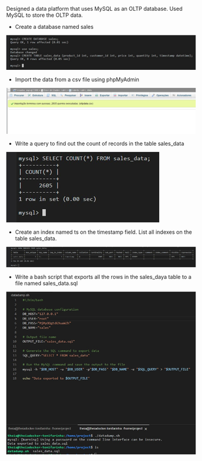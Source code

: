 Designed a data platform that uses MySQL as an OLTP database. Used MySQL to store the OLTP data.
  
- Create a database named sales
  
   
![](https://github.com/antfneves/PortfolioProjects/blob/main/Capstone%20Project/OLTP/1createtable.jpg)
    
- Import the data from a csv file using phpMyAdmin
  
    
![](https://github.com/antfneves/PortfolioProjects/blob/main/Capstone%20Project/OLTP/2importdata.jpg)
    
- Write a query to find out the count of records in the table sales_data
  
    
![](https://github.com/antfneves/PortfolioProjects/blob/main/Capstone%20Project/OLTP/4salesrows.jpg)
    
- Create an index named ts on the timestamp field. List all indexes on the table sales_data.
  
    
![](https://github.com/antfneves/PortfolioProjects/blob/main/Capstone%20Project/OLTP/5listindexes.jpg)


- Write a bash script that exports all the rows in the sales_daya table to a file named sales_data.sql
  
    
![](https://github.com/antfneves/PortfolioProjects/blob/main/Capstone%20Project/OLTP/6exportdata.jpg)
